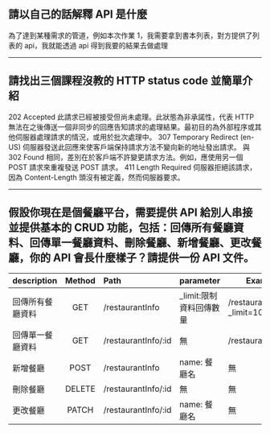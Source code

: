 ## 請以自己的話解釋 API 是什麼

為了達到某種需求的管道，例如本次作業 1，我需要拿到書本列表，對方提供了列表的 api，我就能透過 api 得到我要的結果去做處理


---
## 請找出三個課程沒教的 HTTP status code 並簡單介紹

202 Accepted 此請求已經被接受但尚未處理。此狀態為非承諾性，代表 HTTP 無法在之後傳送一個非同步的回應告知請求的處理結果。最初目的為外部程序或其他伺服器處理請求的情況，或用於批次處理中。
307 Temporary Redirect (en-US) 伺服器發送此回應來使客戶端保持請求方法不變向新的地址發出請求。 與 302 Found 相同，差別在於客戶端不許變更請求方法。例如，應使用另一個 POST 請求來重複發送 POST 請求。
411 Length Required 伺服器拒絕該請求，因為 Content-Length 頭沒有被定義，然而伺服器要求。


---
## 假設你現在是個餐廳平台，需要提供 API 給別人串接並提供基本的 CRUD 功能，包括：回傳所有餐廳資料、回傳單一餐廳資料、刪除餐廳、新增餐廳、更改餐廳，你的 API 會長什麼樣子？請提供一份 API 文件。

|description      | Method |   Path   |parameter| Example    |
|:--------------|:------:|:---------|---------|------------|
|回傳所有餐廳資料|GET     |/restaurantInfo|_limit:限制資料回傳數量| /restaurantInfo?_limit=10|
|回傳單一餐廳資料|GET     |/restaurantInfo/:id|無|/restaurantInfo/15|
|新增餐廳       |POST     |/restaurantInfo|name: 餐廳名|無|
|刪除餐廳       |DELETE   |/restaurantInfo/:id|無|無|
|更改餐廳       |PATCH    |/restaurantInfo/:id|name: 餐廳名|無|

